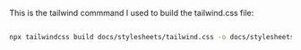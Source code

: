 
This is the tailwind commmand I used to build the tailwind.css file:

```bash

npx tailwindcss build docs/stylesheets/tailwind.css -o docs/stylesheets/output.css